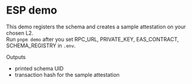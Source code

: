 # ESP demo

This demo registers the schema and creates a sample attestation on your chosen L2.  
Run `pnpm demo` after you set RPC_URL, PRIVATE_KEY, EAS_CONTRACT, SCHEMA_REGISTRY in `.env`.

Outputs
- printed schema UID
- transaction hash for the sample attestation
